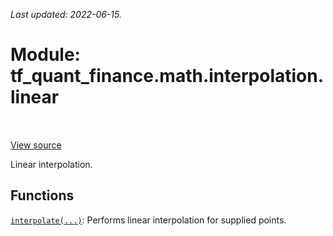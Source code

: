 <!--
This file is generated by a tool. Do not edit directly.
For open-source contributions the docs will be updated automatically.
-->

*Last updated: 2022-06-15.*

<div itemscope itemtype="http://developers.google.com/ReferenceObject">
<meta itemprop="name" content="tf_quant_finance.math.interpolation.linear" />
<meta itemprop="path" content="Stable" />
</div>

# Module: tf_quant_finance.math.interpolation.linear

<!-- Insert buttons and diff -->

<table class="tfo-notebook-buttons tfo-api" align="left">
</table>

<a target="_blank" href="https://github.com/google/tf-quant-finance/blob/master/tf_quant_finance/math/interpolation/linear/__init__.py">View source</a>



Linear interpolation.



## Functions

[`interpolate(...)`](../../../tf_quant_finance/math/interpolation/linear/interpolate.md): Performs linear interpolation for supplied points.


